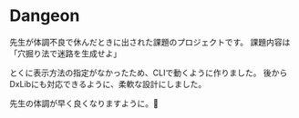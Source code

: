 # Dangeon

先生が体調不良で休んだときに出された課題のプロジェクトです。
課題内容は「穴掘り法で迷路を生成せよ」

とくに表示方法の指定がなかったため、CLIで動くように作りました。
後からDxLibにも対応できるように、柔軟な設計にしました。

先生の体調が早く良くなりますように。🍵
